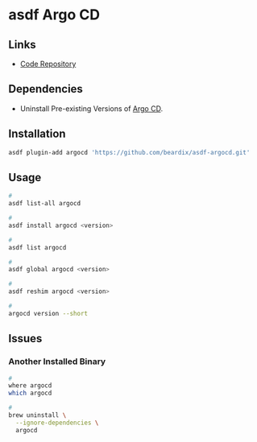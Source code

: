# asdf Argo CD

## Links

- [Code Repository](https://github.com/beardix/asdf-argocd)

## Dependencies

- Uninstall Pre-existing Versions of [Argo CD](/argo/argo-cd/README.md).

## Installation

```sh
asdf plugin-add argocd 'https://github.com/beardix/asdf-argocd.git'
```

## Usage

```sh
#
asdf list-all argocd

#
asdf install argocd <version>

#
asdf list argocd

#
asdf global argocd <version>

#
asdf reshim argocd <version>

#
argocd version --short
```

## Issues

### Another Installed Binary

```sh
#
where argocd
which argocd

#
brew uninstall \
  --ignore-dependencies \
  argocd
```
